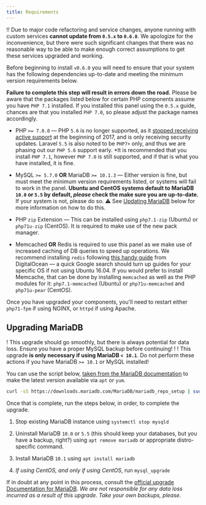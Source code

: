 ```yaml
---
title: Requirements
---
```


!! Due to major code refactoring and service changes, anyone running with custom services **cannot update from `0.5.x` to `0.6.0`**. We apologize for the inconvenience, but there were such significant changes that there was no reasonable way to be able to make enough correct assumptions to get these services upgraded and working.

Before beginning to install `v0.6.0` you will need to ensure that your system has the following dependencies up-to-date and meeting the minimum version requirements below.

**Failure to complete this step will result in errors down the road.** Please be aware that the packages listed below for certain PHP components assume you have `PHP 7.1` installed. If you installed this panel using the `0.5.x` guide, chances are that you installed `PHP 7.0`, so please adjust the package names accordingly.

* PHP `>= 7.0.0` — PHP `5.6` is no longer supported, as it [stopped receiving active support](http://php.net/supported-versions.php) at the beginning of 2017, and is only receiving security updates. Laravel `5.5` is also noted to be `PHP7+` only, and thus we are phasing out our `PHP 5.6` support early. *It is recommended that you install `PHP 7.1`, however `PHP 7.0` is still supported, and if that is what you have installed, it is fine.

* MySQL `>= 5.7.0` **OR** MariaDB `>= 10.1.3` — Either version is fine, but must meet the minimum version requirements listed, or systems will fail to work in the panel. **Ubuntu and CentOS systems default to MariaDB `10.0` or `5.5` by default, *please* check the make sure you are up-to-date.** If your system is not, please do so. :warning: See [Updating MariaDB](#section-upgrading-mariadb) below for more information on how to do this.

* PHP `zip` Extension — This can be installed using `php7.1-zip` (Ubuntu) or `php71u-zip` (CentOS). It is required to make use of the new pack manager.

* Memcached **OR** Redis is required to use this panel as we make use of increased caching of DB queries to speed up operations. We recommend installing `redis` following [this handy guide](https://www.digitalocean.com/community/tutorials/how-to-install-and-configure-redis-on-ubuntu-16-04) from DigitalOcean — a quick Google search should turn up guides for your specific OS if not using Ubuntu 16.04. If you would prefer to install Memcache, that can be done by installing `memcached` as well as the PHP modules for it: `php7.1-memcached` (Ubuntu) or `php71u-memcached` and `php71u-pear` (CentOS).

Once you have upgraded your components, you'll need to restart either `php71-fpm` if using NGINX, or `httpd` if using Apache.

## Upgrading MariaDB

! This upgrade should go smoothly, but there is always potential for data loss. Ensure you have a proper MySQL backup before continuing!
!
! This upgrade **is only necessary if using MariaDB `< 10.1`**. Do not perform these actions if you have MariaDB `>= 10.1` or MySQL installed!

You can use the script below, [taken from the MariaDB documentation](https://mariadb.com/kb/en/mariadb/mariadb-package-repository-setup-and-usage/) to make the latest version available via `apt` or `yum`.

```sh
curl -sS https://downloads.mariadb.com/MariaDB/mariadb_repo_setup | sudo bash
```

Once that is complete, run the steps below, in order, to complete the upgrade.

1. Stop existing MariaDB instance using `systemctl stop mysqld`

2. Uninstall MariaDB `10.0` or `5.5` (this should keep your databases, but you have a backup, right?) using `apt remove mariadb` or appropriate distro-specific command.

3. Install MariaDB `10.1` using `apt install mariadb`

4. *If using CentOS, and only if using CentOS*, run `mysql_upgrade`

If in doubt at any point in this process, consult the [official upgrade Documentation for MariaDB](https://mariadb.com/kb/en/mariadb/upgrading-from-mariadb-100-to-101/). *We are not responsible for any data loss incurred as a result of this upgrade. Take your own backups, please.*